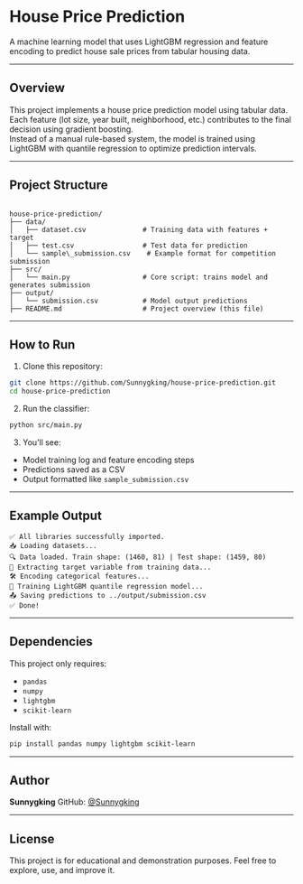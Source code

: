 #  House Price Prediction

A machine learning model that uses LightGBM regression and feature encoding to predict house sale prices from tabular housing data.

---

##  Overview

This project implements a house price prediction model using tabular data.  
Each feature (lot size, year built, neighborhood, etc.) contributes to the final decision using gradient boosting.  
Instead of a manual rule-based system, the model is trained using LightGBM with quantile regression to optimize prediction intervals.

---

##  Project Structure

```

house-price-prediction/
├── data/
│   ├── dataset.csv              # Training data with features + target
│   ├── test.csv                 # Test data for prediction
│   └── sample\_submission.csv    # Example format for competition submission
├── src/
│   └── main.py                  # Core script: trains model and generates submission
├── output/
│   └── submission.csv           # Model output predictions
├── README.md                    # Project overview (this file)

````

---

##  How to Run

1. Clone this repository:
```bash
git clone https://github.com/Sunnygking/house-price-prediction.git
cd house-price-prediction
````

2. Run the classifier:

```bash
python src/main.py
```

3. You’ll see:

* Model training log and feature encoding steps
* Predictions saved as a CSV
* Output formatted like `sample_submission.csv`

---

## Example Output

```
✅ All libraries successfully imported.
📥 Loading datasets...
🔍 Data loaded. Train shape: (1460, 81) | Test shape: (1459, 80)
🎯 Extracting target variable from training data...
🛠️ Encoding categorical features...
🧠 Training LightGBM quantile regression model...
📤 Saving predictions to ../output/submission.csv
✅ Done!
```

---

## Dependencies

This project only requires:

* `pandas`
* `numpy`
* `lightgbm`
* `scikit-learn`

Install with:

```bash
pip install pandas numpy lightgbm scikit-learn
```

---

## Author

**Sunnygking**
GitHub: [@Sunnygking](https://github.com/Sunnygking)

---

## License

This project is for educational and demonstration purposes. Feel free to explore, use, and improve it.
